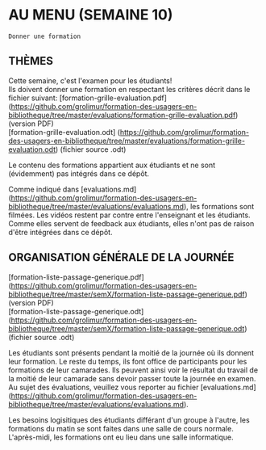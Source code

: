 # AU MENU (SEMAINE 10)

`Donner une formation`


## THÈMES
Cette semaine, c'est l'examen pour les étudiants!   
Ils doivent donner une formation en respectant les critères décrit dans le fichier suivant:
[formation-grille-evaluation.pdf] (https://github.com/grolimur/formation-des-usagers-en-bibliotheque/tree/master/evaluations/formation-grille-evaluation.pdf) (version PDF)   
[formation-grille-evaluation.odt] (https://github.com/grolimur/formation-des-usagers-en-bibliotheque/tree/master/evaluations/formation-grille-evaluation.odt) (fichier source .odt)

Le contenu des formations appartient aux étudiants et ne sont (évidemment) pas intégrés dans ce dépôt.

Comme indiqué dans [evaluations.md] (https://github.com/grolimur/formation-des-usagers-en-bibliotheque/tree/master/evaluations/evaluations.md), les formations sont filmées.
Les vidéos restent par contre entre l'enseignant et les étudiants. Comme elles servent de feedback aux étudiants, elles n'ont pas de raison d'être intégrées dans ce dépôt.


## ORGANISATION GÉNÉRALE DE LA JOURNÉE

[formation-liste-passage-generique.pdf] (https://github.com/grolimur/formation-des-usagers-en-bibliotheque/tree/master/semX/formation-liste-passage-generique.pdf) (version PDF)   
[formation-liste-passage-generique.odt] (https://github.com/grolimur/formation-des-usagers-en-bibliotheque/tree/master/semX/formation-liste-passage-generique.odt) (fichier source .odt)   

Les étudiants sont présents pendant la moitié de la journée où ils donnent leur formation. Le reste du temps, ils font office de participants pour les formations de leur camarades.
Ils peuvent ainsi voir le résultat du travail de la moitié de leur camarade sans devoir passer toute la journée en examen.   
Au sujet des évaluations, veuillez vous reporter au fichier [evaluations.md] (https://github.com/grolimur/formation-des-usagers-en-bibliotheque/tree/master/evaluations/evaluations.md).

Les besoins logisitiques des étudiants différant d'un groupe à l'autre, les formations du matin se sont faites dans une salle de cours normale.
L'après-midi, les formations ont eu lieu dans une salle informatique.